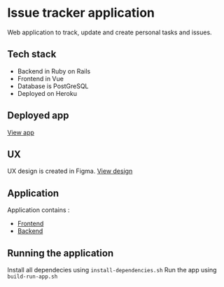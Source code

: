 # Issue tracker application

Web application to track, update and create personal tasks and issues. 

## Tech stack
- Backend in Ruby on Rails
- Frontend in Vue
- Database is PostGreSQL
- Deployed on Heroku

## Deployed app
[View app](https://issue-tracker-portal.herokuapp.com/)
## UX
UX design is created in Figma. [View design](https://www.figma.com/file/AOL8Gk8n0gN5dqc0AGotP0/IssueTracker?node-id=0%3A1)

## Application 
Application contains :
- [Frontend](frontend/)
- [Backend](backend/)

## Running the application 

Install all dependecies using `install-dependencies.sh`
Run the app using `build-run-app.sh`